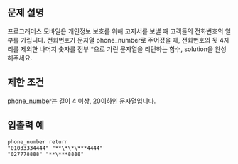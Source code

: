 ## 문제 설명

프로그래머스 모바일은 개인정보 보호를 위해 고지서를 보낼 때 고객들의 전화번호의 일부를 가립니다.
전화번호가 문자열 phone_number로 주어졌을 때, 전화번호의 뒷 4자리를 제외한 나머지 숫자를 전부 \*으로 가린 문자열을 리턴하는 함수, solution을 완성해주세요.

## 제한 조건

phone_number는 길이 4 이상, 20이하인 문자열입니다.

## 입출력 예

```
phone_number return
"01033334444" "**\*\*\***4444"
"027778888" "**\***8888"
```

